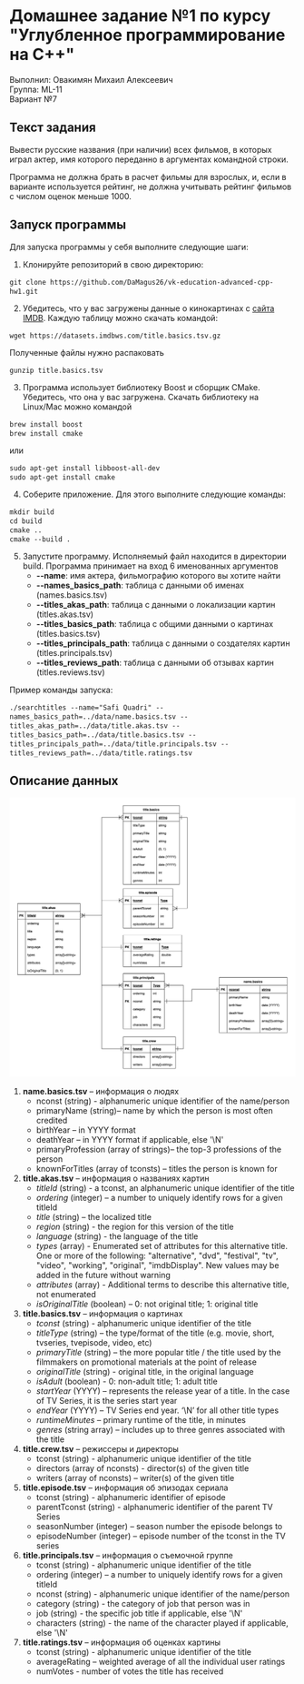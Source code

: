 # Домашнее задание №1 по курсу "Углубленное программирование на C++"
Выполнил: Овакимян Михаил Алексеевич \
Группа: ML-11 \
Вариант №7

## Текст задания
Вывести русские названия (при наличии) всех фильмов, в которых играл актер, имя которого переданно в
аргументах командной строки.

Программа не должна брать в расчет фильмы для взрослых, и, если в варианте используется рейтинг, не должна учитывать
рейтинг фильмов с числом оценок меньше 1000.


## Запуск программы
Для запуска программы у себя выполните следующие шаги:

1. Клонируйте репозиторий в свою директорию:
```shell
git clone https://github.com/DaMagus26/vk-education-advanced-cpp-hw1.git
```
2. Убедитесь, что у вас загружены данные о кинокартинах с [сайта IMDB](https://datasets.imdbws.com/). Каждую таблицу можно скачать командой:
```shell
wget https://datasets.imdbws.com/title.basics.tsv.gz
```
Полученные файлы нужно распаковать
```shell
gunzip title.basics.tsv
```
3. Программа использует библиотеку Boost и сборщик CMake. Убедитесь, что она у вас загружена. Скачать библиотеку на Linux/Mac можно командой
```shell
brew install boost
brew install cmake
```
или
```shell
sudo apt-get install libboost-all-dev
sudo apt-get install cmake
```
4. Соберите приложение. Для этого выполните следующие команды:
```shell
mkdir build
cd build
cmake ..
cmake --build .
```
5. Запустите программу. Исполняемый файл находится в директории build. Программа принимает на вход 6 именованных аргументов
   - **--name**: имя актера, фильмографию которого вы хотите найти
   - **--names_basics_path**: таблица с данными об именах (names.basics.tsv)
   - **--titles_akas_path**: таблица с данными о локализации картин (titles.akas.tsv)
   - **--titles_basics_path**: таблица с общими данными о картинах (titles.basics.tsv)
   - **--titles_principals_path**: таблица с данными о создателях картин (titles.principals.tsv)
   - **--titles_reviews_path**: таблица с данными об отзывах картин (titles.reviews.tsv)

Пример команды запуска:
```shell
./searchtitles --name="Safi Quadri" --names_basics_path=../data/name.basics.tsv --titles_akas_path=../data/title.akas.tsv --titles_basics_path=../data/title.basics.tsv --titles_principals_path=../data/title.principals.tsv --titles_reviews_path=../data/title.ratings.tsv
```
   

## Описание данных
![Диаграмма таблиц](images/tables.png?raw=true)

1. **name.basics.tsv** – информация о людях
   - nconst (string) - alphanumeric unique identifier of the name/person
   - primaryName (string)– name by which the person is most often credited
   - birthYear – in YYYY format
   - deathYear – in YYYY format if applicable, else '\N'
   - primaryProfession (array of strings)– the top-3 professions of the person
   - knownForTitles (array of tconsts) – titles the person is known for
2. **title.akas.tsv** – информация о названиях картин
   - _titleId_ (string) - a tconst, an alphanumeric unique identifier of the title
   - _ordering_ (integer) – a number to uniquely identify rows for a given titleId
   - _title_ (string) – the localized title
   - _region_ (string) - the region for this version of the title
   - _language_ (string) - the language of the title
   - _types_ (array) - Enumerated set of attributes for this alternative title. One or more of the following: "alternative", "dvd", "festival", "tv", "video", "working", "original", "imdbDisplay". New values may be added in the future without warning
   - _attributes_ (array) - Additional terms to describe this alternative title, not enumerated
   - _isOriginalTitle_ (boolean) – 0: not original title; 1: original title
3. **title.basics.tsv** – информация о картинах
   - _tconst_ (string) - alphanumeric unique identifier of the title
   - _titleType_ (string) – the type/format of the title (e.g. movie, short, tvseries, tvepisode, video, etc)
   - _primaryTitle_ (string) – the more popular title / the title used by the filmmakers on promotional materials at the point of release
   - _originalTitle_ (string) - original title, in the original language
   - _isAdult_ (boolean) - 0: non-adult title; 1: adult title
   - _startYear_ (YYYY) – represents the release year of a title. In the case of TV Series, it is the series start year
   - _endYear_ (YYYY) – TV Series end year. ‘\N’ for all other title types
   - _runtimeMinutes_ – primary runtime of the title, in minutes
   - _genres_ (string array) – includes up to three genres associated with the title
4. **title.crew.tsv** – режиссеры и директоры
   - tconst (string) - alphanumeric unique identifier of the title
   - directors (array of nconsts) - director(s) of the given title
   - writers (array of nconsts) – writer(s) of the given title
5. **title.episode.tsv** – информация об эпизодах сериала
   - tconst (string) - alphanumeric identifier of episode
   - parentTconst (string) - alphanumeric identifier of the parent TV Series
   - seasonNumber (integer) – season number the episode belongs to
   - episodeNumber (integer) – episode number of the tconst in the TV series
6. **title.principals.tsv** – информация о съемочной группе
   - tconst (string) - alphanumeric unique identifier of the title
   - ordering (integer) – a number to uniquely identify rows for a given titleId
   - nconst (string) - alphanumeric unique identifier of the name/person
   - category (string) - the category of job that person was in
   - job (string) - the specific job title if applicable, else '\N'
   - characters (string) - the name of the character played if applicable, else '\N'
7. **title.ratings.tsv** – информация об оценках картины
   - tconst (string) - alphanumeric unique identifier of the title
   - averageRating – weighted average of all the individual user ratings
   - numVotes - number of votes the title has received